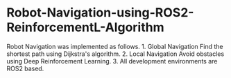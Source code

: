 # Robot-Navigation-using-ROS2-ReinforcementL-Algorithm
Robot Navigation was implemented as follows. 1. Global Navigation Find the shortest path using Dijkstra's algorithm. 2. Local Navigation Avoid obstacles using Deep Reinforcement Learning. 3. All development environments are ROS2 based.
